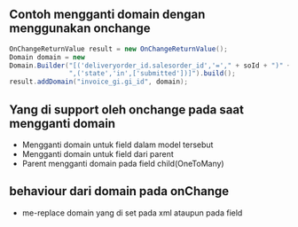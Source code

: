 ## Contoh mengganti domain dengan menggunakan onchange

```java
OnChangeReturnValue result = new OnChangeReturnValue();
Domain domain = new
Domain.Builder("[('deliveryorder_id.salesorder_id','='," + soId + ")" +
               ",('state','in',['submitted'])]").build();
result.addDomain("invoice_gi.gi_id", domain);
```
## Yang di support oleh onchange pada saat mengganti domain

* Mengganti domain untuk field dalam model tersebut
* Mengganti domain untuk field dari parent 
* Parent mengganti domain pada field child(OneToMany)

## behaviour dari domain pada onChange
* me-replace domain yang di set pada xml ataupun pada field
